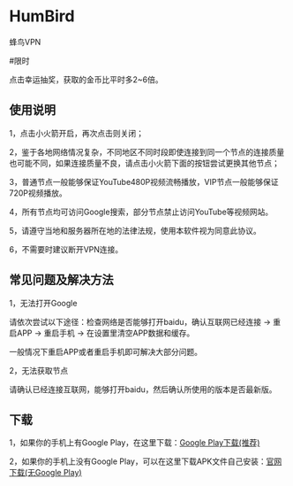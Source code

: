 # HumBird

蜂鸟VPN

#限时

点击幸运抽奖，获取的金币比平时多2~6倍。


## 使用说明

1，点击小火箭开启，再次点击则关闭；

2，鉴于各地网络情况复杂，不同地区不同时段即使连接到同一个节点的连接质量也可能不同，如果连接质量不良，请点击小火箭下面的按钮尝试更换其他节点；

3，普通节点一般能够保证YouTube480P视频流畅播放，VIP节点一般能够保证720P视频播放。

4，所有节点均可访问Google搜索，部分节点禁止访问YouTube等视频网站。

5，请遵守当地和服务器所在地的法律法规，使用本软件视为同意此协议。

6，不需要时建议断开VPN连接。


## 常见问题及解决方法

1，无法打开Google

请依次尝试以下途径：检查网络是否能够打开baidu，确认互联网已经连接 -> 重启APP -> 重启手机 -> 在设置里清空APP数据和缓存。

一般情况下重启APP或者重启手机即可解决大部分问题。

2，无法获取节点

请确认已经连接互联网，能够打开baidu，然后确认所使用的版本是否最新版。



## 下载
1，如果你的手机上有Google Play，在这里下载：[Google Play下载(推荐)](https://play.google.com/store/apps/details?id=com.young.ss)

2，如果你的手机上没有Google Play，可以在这里下载APK文件自己安装：[官网下载(无Google Play)](https://github.com/freessservice/HumBird/releases/download/v1.8.3/Humbird-release_1.8.3.apk)
